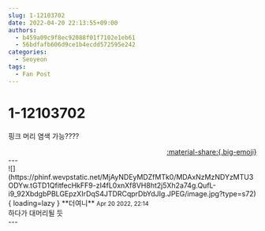```yaml
---
slug: 1-12103702
date: 2022-04-20 22:13:55+09:00
authors:
  - b459a09c9f8ec92088f01f7102e1eb61
  - 56bdfafb606d9ce1b4ecdd572595e242
categories:
  - Seoyeon
tags:
  - Fan Post
---
```


# 1-12103702

<div class="post-container" markdown="1">
<div class="content-container md-sidebar__scrollwrap" markdown="1">

핑크 머리 염색 가능????

</div>
</div>

<div style="text-align: right;" markdown="1">
<a href="https://weverse.io/fromis9/fanpost/1-12103702" style="text-align: right;">:material-share:{.big-emoji}</a>
</div>
---

<div class="comments-container md-sidebar__scrollwrap" markdown="1">
<div class="comment" markdown="1">
<div class='id-container' markdown="1">
![](https://phinf.wevpstatic.net/MjAyNDEyMDZfMTk0/MDAxNzMzNDYzMTU3ODYw.tGTD1QfitfecHkFF9-zI4fL0xnXf8VH8ht2j5Xh2a74g.QufL-i9_92XbdgbPBLGEpzXIrDqS4JTDRCqprDbYdJIg.JPEG/image.jpg?type=s72){ loading=lazy }
**<span class="artist">더여니</span>** <small>Apr 20 2022, 22:14</small><br>
</div>
<div class='comment-body' markdown="1">
하다가 대머리될 듯
</div>
</div>
</div>
---
